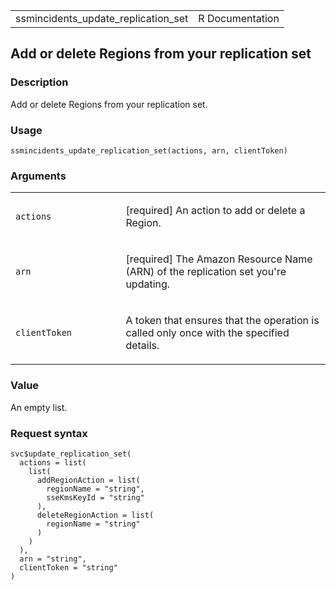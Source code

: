 <table style="width: 100%;">
<tbody>
<tr class="odd">
<td>ssmincidents_update_replication_set</td>
<td style="text-align: right;">R Documentation</td>
</tr>
</tbody>
</table>

## Add or delete Regions from your replication set

### Description

Add or delete Regions from your replication set.

### Usage

    ssmincidents_update_replication_set(actions, arn, clientToken)

### Arguments

<table>
<colgroup>
<col style="width: 35%" />
<col style="width: 65%" />
</colgroup>
<tbody>
<tr class="odd">
<td><code
id="ssmincidents_update_replication_set_:_actions">actions</code></td>
<td><p>[required] An action to add or delete a Region.</p></td>
</tr>
<tr class="even">
<td><code id="ssmincidents_update_replication_set_:_arn">arn</code></td>
<td><p>[required] The Amazon Resource Name (ARN) of the replication set
you're updating.</p></td>
</tr>
<tr class="odd">
<td><code
id="ssmincidents_update_replication_set_:_clientToken">clientToken</code></td>
<td><p>A token that ensures that the operation is called only once with
the specified details.</p></td>
</tr>
</tbody>
</table>

### Value

An empty list.

### Request syntax

    svc$update_replication_set(
      actions = list(
        list(
          addRegionAction = list(
            regionName = "string",
            sseKmsKeyId = "string"
          ),
          deleteRegionAction = list(
            regionName = "string"
          )
        )
      ),
      arn = "string",
      clientToken = "string"
    )
